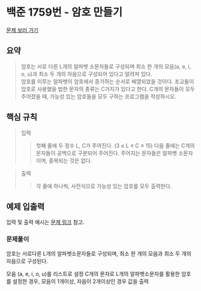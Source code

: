 # 백준 1759번 - 암호 만들기

[문제 보러 가기](https://www.acmicpc.net/problem/1759)

## 요약

> 암호는 서로 다른 L개의 알파벳 소문자들로 구성되며 최소 한 개의 모음(a, e, i, o, u)과 최소 두 개의 자음으로 구성되어 있다고 알려져 있다.  
> 암호를 이루는 알파벳이 암호에서 증가하는 순서로 배열되었을 것이다.
> 조교들이 암호로 사용했을 법한 문자의 종류는 C가지가 있다고 한다.
> C개의 문자들이 모두 주어졌을 때, 가능성 있는 암호들을 모두 구하는 프로그램을 작성하시오.

## 핵심 규칙

> 입력
>
> > 첫째 줄에 두 정수 L, C가 주어진다. (3 ≤ L ≤ C ≤ 15)
> > 다음 줄에는 C개의 문자들이 공백으로 구분되어 주어진다.
> > 주어지는 문자들은 알파벳 소문자이며, 중복되는 것은 없다.

> 출력
>
> > 각 줄에 하나씩, 사전식으로 가능성 있는 암호를 모두 출력한다.

## 예제 입출력

입력 및 출력 예시는 [문제 링크](https://www.acmicpc.net/problem/1759) 참고.

### 문제풀이

암호는 서로다른 L개의 알파벳소문자들로 구성되며, 최소 한 개의 모음과 최소 두 개의 자음으로 구성된다.

모음 (a, e, i, o, u)를 리스트로 설정
C개의 문자로 L개의 알파벳소문자를 활용한 암호를 설정한 경우, 모음이 1개이상, 자음이 2개이상인 경우 값을 출력
